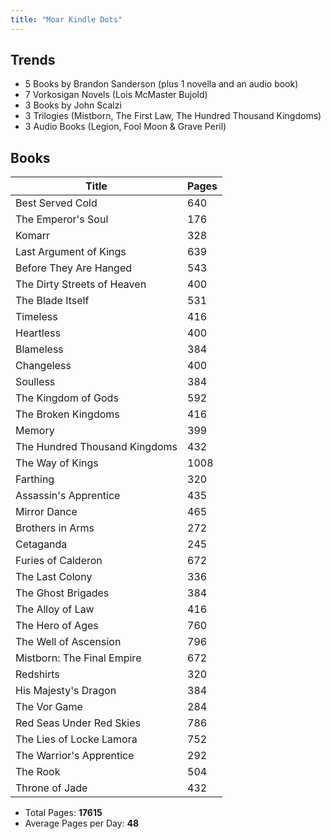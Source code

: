 ```yaml
--- 
title: "Moar Kindle Dots"
---
```


## Trends

* 5 Books by Brandon Sanderson (plus 1 novella and an audio book)
* 7 Vorkosigan Novels (Lois McMaster Bujold)
* 3 Books by John Scalzi
* 3 Trilogies (Mistborn, The First Law, The Hundred Thousand Kingdoms)
* 3 Audio Books (Legion, Fool Moon & Grave Peril)

## Books

Title                          | Pages
-------------------------------|------
Best Served Cold               | 640
The Emperor's Soul             | 176
Komarr                         | 328
Last Argument of Kings         | 639
Before They Are Hanged         | 543
The Dirty Streets of Heaven    | 400
The Blade Itself               | 531
Timeless                       | 416
Heartless                      | 400
Blameless                      | 384
Changeless                     | 400
Soulless                       | 384
The Kingdom of Gods            | 592
The Broken Kingdoms            | 416
Memory                         | 399
The Hundred Thousand Kingdoms  | 432
The Way of Kings               | 1008
Farthing                       | 320
Assassin's Apprentice          | 435
Mirror Dance                   | 465
Brothers in Arms               | 272
Cetaganda                      | 245
Furies of Calderon             | 672
The Last Colony                | 336
The Ghost Brigades             | 384
The Alloy of Law               | 416
The Hero of Ages               | 760
The Well of Ascension          | 796
Mistborn: The Final Empire     | 672
Redshirts                      | 320
His Majesty's Dragon           | 384
The Vor Game                   | 284
Red Seas Under Red Skies       | 786
The Lies of Locke Lamora       | 752
The Warrior's Apprentice       | 292
The Rook                       | 504
Throne of Jade                 | 432

* Total Pages: __17615__
* Average Pages per Day: __48__